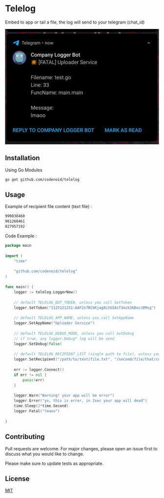 # Telelog

Embed to app or tail a file, the log will send to your telegram (chat_id)

![Telegram Notification](telelog.jpg?raw=true)

## Installation

Using Go Modules

```bash
go get github.com/codenoid/telelog
```

## Usage

Example of recipient file content (text file) : 

```txt
999838460
961268461
827957192
```

Code Example :

```go
package main

import (
    "time"

    "github.com/codenoid/telelog"
)

func main() {
    logger := telelog.LoggerNew()

    // default TELELOG_BOT_TOKEN, unless you call SetToken
    logger.SetToken("1125121251:AAF2sfBCbKjag8LhUIAzf1mzk36BxcJ0Mvg")

    // default TELELOG_APP_NAME, unless you call SetAppName
    logger.SetAppName("Uploader Service")

    // default TELELOG_DEBUG_MODE, unless you call SetDebug
    // if true, any logger.Debug* log will be send 
    logger.SetDebug(false)

    // default TELELOG_RECIPIENT_LIST (single path to file), unless you call SetRecipient
    logger.SetRecipient("/path/to/text/file.txt", "/second/file/that/contain/chat_id.txt")

    err := logger.Connect()
    if err != nil {
        panic(err)
    }

    logger.Warn("Warning! your app will be error")
    logger.Error("yo, this is error, in 2sec your app will dead")
    time.Sleep(2*time.Second)
    logger.Fatal("lmaoo")

}
```

## Contributing
Pull requests are welcome. For major changes, please open an issue first to discuss what you would like to change.

Please make sure to update tests as appropriate.

## License
[MIT](https://choosealicense.com/licenses/mit/)
